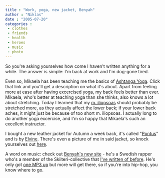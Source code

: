 ```yaml
---
title : "Work, yoga, new jacket, Benyah"
author : "Niklas"
date : "2005-07-20"
categories : 
 - clothes
 - friends
 - health
 - heroes
 - music
 - photo
---
```


So you're asking yourselves how come I haven't written anything for a while. The answer is simple: I'm back at work and I'm dog-gone tired.

Even so, Mikaela has been teaching me the basics of [Ashtanga Yoga](http://www.ashtanga.com). Click that link and you'll get a description on what it's about. Apart from feeling more at ease after having excercised yoga, my back feels better than ever. Mikaela, who's better at teaching yoga than she thinks, also knows a lot about stretching. Today I learned that my [m. iliopsoas](http://www.exrx.net/Muscles/Iliopsoas.html) should probably be stretched more, as they actually affect the lower back; if your lower back aches, it might just be because of too short m. iliopsoas. I actually long to do another yoga excercise, and I'm so happy that Mikaela's such an excellent instructor.

I bought a new leather jacket for Autumn a week back, it's called "[Pontus](http://se.zoovillage.com/store/productdetail.asp?CategoryID=0&BrandID=173&DisplayItemID=13033)" and is by [Elvine](http://www.elvine.nu). There's even a picture of me in said jacket, so knock yourselves out [here](https://niklasblog.com/wp-content/2005-07-20-jacket.jpg).

A word on music: check out [Benyah's new site](http://www.benyah.com) - he's a Swedish rapper who's a member of the Skiiteri-collective that [I've written of before](https://niklasblog.com/?p=281). He's only got [one MP3 up](http://www.benyah.com/music/Benyah/Benyah_-_G%E5van_&_F%F6rbannelsen.mp3) but more will get there, so if you're into hip-hop, you know where to go.
